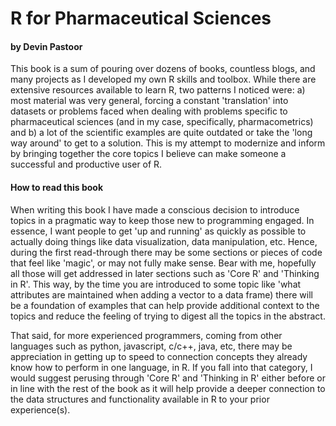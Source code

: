 # R for Pharmaceutical Sciences
#### by Devin Pastoor

This book is a sum of pouring over dozens of books, countless blogs, and many projects as I developed my own R skills and toolbox. While there are extensive resources available to learn R, two patterns I noticed were: a) most material was very general, forcing a constant 'translation' into datasets or problems faced when dealing with problems specific to pharmaceutical sciences (and in my case, specifically, pharmacometrics) and b) a lot of the scientific examples are quite outdated or take the 'long way around' to get to a solution. This is my attempt to modernize and inform by bringing together the core topics I believe can make someone a successful and productive user of R. 


#### How to read this book

When writing this book I have made a conscious decision to introduce
topics in a pragmatic way to keep those new to programming engaged. In essence, I want people to get 'up and running' as quickly as possible to actually doing things like data visualization, data manipulation, etc. Hence, during the first read-through there may be some sections or pieces of code that feel like 'magic', or may not fully make sense. Bear with me, hopefully all those will get addressed in later sections such as 'Core R' and 'Thinking in R'. This way, by the time you are introduced to some topic like 'what attributes are maintained when adding a vector to a data frame) there will be a foundation of examples that can help provide additional context to the topics and reduce the feeling of trying to digest all the topics in the abstract. 

That said, for more experienced programmers, coming from other languages such as python, javascript, c/c++, java, etc, there may be appreciation in getting up to speed to connection concepts they already know how to perform in one language, in R. If you fall into that category, I would suggest perusing through 'Core R' and 'Thinking in R' either before or in line with the rest of the book as it will help provide a deeper connection to the data structures and functionality available in R to your prior experience(s).